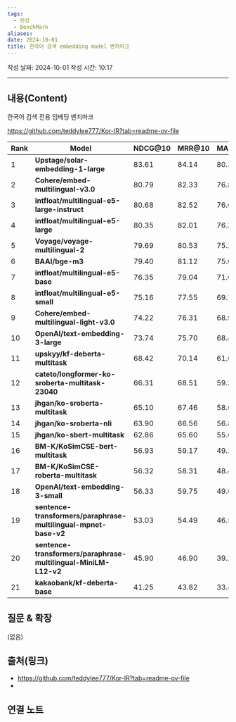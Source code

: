 ```yaml
---
tags:
  - 완성
  - BenchMark
aliases: 
date: 2024-10-01
title: 한국어 검색 embedding model 벤치마크
---
```

작성 날짜: 2024-10-01
작성 시간: 10:17


----
## 내용(Content)

한국어 검색 전용 임베딩 벤치마크

https://github.com/teddylee777/Kor-IR?tab=readme-ov-file

| Rank | Model                                                           | NDCG@10 | MRR@10 | MAP@10 | Recall@10 | Average | Link                                                                                     |
| ---- | --------------------------------------------------------------- | ------- | ------ | ------ | --------- | ------- | ---------------------------------------------------------------------------------------- |
| 1    | **Upstage/solar-embedding-1-large**                             | 83.61   | 84.14  | 80.35  | 88.35     | 84.11   | [📎](https://developers.upstage.ai/docs/apis/embeddings)                                 |
| 2    | **Cohere/embed-multilingual-v3.0**                              | 80.79   | 82.33  | 76.80  | 85.96     | 81.47   | [📎](https://docs.cohere.com/reference/embed)                                            |
| 3    | **intfloat/multilingual-e5-large-instruct**                     | 80.68   | 82.52  | 76.61  | 85.74     | 81.39   | [📎](https://huggingface.co/intfloat/multilingual-e5-large-instruct)                     |
| 4    | **intfloat/multilingual-e5-large**                              | 80.35   | 82.01  | 76.37  | 85.40     | 81.03   | [📎](https://huggingface.co/intfloat/multilingual-e5-large)                              |
| 5    | **Voyage/voyage-multilingual-2**                                | 79.69   | 80.53  | 75.24  | 86.43     | 80.47   | [📎](https://docs.voyageai.com/docs/embeddings)                                          |
| 6    | **BAAI/bge-m3**                                                 | 79.40   | 81.12  | 75.07  | 85.20     | 80.20   | [📎](https://huggingface.co/BAAI/bge-m3)                                                 |
| 7    | **intfloat/multilingual-e5-base**                               | 76.35   | 79.04  | 71.60  | 82.06     | 77.26   | [📎](https://huggingface.co/intfloat/multilingual-e5-base)                               |
| 8    | **intfloat/multilingual-e5-small**                              | 75.16   | 77.55  | 69.78  | 82.17     | 76.16   | [📎](https://huggingface.co/intfloat/multilingual-e5-small)                              |
| 9    | **Cohere/embed-multilingual-light-v3.0**                        | 74.22   | 76.31  | 68.91  | 81.26     | 75.17   | [📎](https://docs.cohere.com/reference/embed)                                            |
| 10   | **OpenAI/text-embedding-3-large**                               | 73.74   | 75.70  | 68.47  | 80.99     | 74.73   | [📎](https://platform.openai.com/docs/guides/embeddings/embedding-models)                |
| 11   | **upskyy/kf-deberta-multitask**                                 | 68.42   | 70.14  | 61.64  | 78.71     | 69.73   | [📎](https://huggingface.co/upskyy/kf-deberta-multitask)                                 |
| 12   | **cateto/longformer-ko-sroberta-multitask-23040**               | 66.31   | 68.51  | 59.34  | 76.62     | 67.69   | [📎](https://huggingface.co/cateto/longformer-ko-sroberta-multitask-23040)               |
| 13   | **jhgan/ko-sroberta-multitask**                                 | 65.10   | 67.46  | 58.03  | 75.41     | 66.50   | [📎](https://huggingface.co/jhgan/ko-sroberta-multitask)                                 |
| 14   | **jhgan/ko-sroberta-nli**                                       | 63.90   | 66.56  | 56.84  | 74.09     | 65.35   | [📎](https://huggingface.co/jhgan/ko-sroberta-nli)                                       |
| 15   | **jhgan/ko-sbert-multitask**                                    | 62.86   | 65.60  | 55.61  | 73.34     | 64.35   | [📎](https://huggingface.co/jhgan/ko-sbert-multitask)                                    |
| 16   | **BM-K/KoSimCSE-bert-multitask**                                | 56.93   | 59.17  | 49.21  | 69.03     | 58.59   | [📎](https://huggingface.co/BM-K/KoSimCSE-bert-multitask)                                |
| 17   | **BM-K/KoSimCSE-roberta-multitask**                             | 56.32   | 58.31  | 48.47  | 68.66     | 57.94   | [📎](https://huggingface.co/BM-K/KoSimCSE-roberta-multitask)                             |
| 18   | **OpenAI/text-embedding-3-small**                               | 56.33   | 59.75  | 49.64  | 65.53     | 57.81   | [📎](https://platform.openai.com/docs/guides/embeddings/embedding-models)                |
| 19   | **sentence-transformers/paraphrase-multilingual-mpnet-base-v2** | 53.03   | 54.49  | 46.52  | 63.25     | 54.32   | [📎](https://huggingface.co/sentence-transformers/paraphrase-multilingual-mpnet-base-v2) |
| 20   | **sentence-transformers/paraphrase-multilingual-MiniLM-L12-v2** | 45.90   | 46.90  | 39.26  | 57.04     | 47.28   | [📎](https://huggingface.co/sentence-transformers/paraphrase-multilingual-MiniLM-L12-v2) |
| 21   | **kakaobank/kf-deberta-base**                                   | 41.25   | 43.82  | 33.45  | 53.42     | 42.99   | [📎](https://huggingface.co/kakaobank/kf-deberta-base)                                   |

## 질문 & 확장

(없음)

## 출처(링크)

- https://github.com/teddylee777/Kor-IR?tab=readme-ov-file
- 
## 연결 노트










